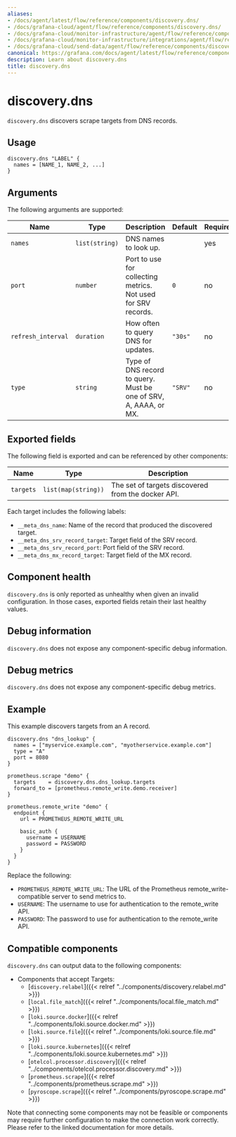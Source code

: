 ```yaml
---
aliases:
- /docs/agent/latest/flow/reference/components/discovery.dns/
- /docs/grafana-cloud/agent/flow/reference/components/discovery.dns/
- /docs/grafana-cloud/monitor-infrastructure/agent/flow/reference/components/discovery.dns/
- /docs/grafana-cloud/monitor-infrastructure/integrations/agent/flow/reference/components/discovery.dns/
- /docs/grafana-cloud/send-data/agent/flow/reference/components/discovery.dns/
canonical: https://grafana.com/docs/agent/latest/flow/reference/components/discovery.dns/
description: Learn about discovery.dns
title: discovery.dns
---
```


# discovery.dns

`discovery.dns` discovers scrape targets from DNS records.

## Usage

```river
discovery.dns "LABEL" {
  names = [NAME_1, NAME_2, ...]
}
```

## Arguments

The following arguments are supported:

Name | Type | Description | Default | Required
---- | ---- | ----------- | ------- | --------
`names` | `list(string)` | DNS names to look up. | | yes
`port` | `number` | Port to use for collecting metrics. Not used for SRV records. | `0` | no
`refresh_interval` | `duration` | How often to query DNS for updates. | `"30s"` | no
`type` | `string` | Type of DNS record to query. Must be one of SRV, A, AAAA, or MX. | `"SRV"` | no

## Exported fields

The following field is exported and can be referenced by other components:

Name | Type | Description
---- | ---- | -----------
`targets` | `list(map(string))` | The set of targets discovered from the docker API.

Each target includes the following labels:

* `__meta_dns_name`: Name of the record that produced the discovered target.
* `__meta_dns_srv_record_target`: Target field of the SRV record.
* `__meta_dns_srv_record_port`: Port field of the SRV record.
* `__meta_dns_mx_record_target`: Target field of the MX record.


## Component health

`discovery.dns` is only reported as unhealthy when given an invalid
configuration. In those cases, exported fields retain their last healthy
values.

## Debug information

`discovery.dns` does not expose any component-specific debug information.

## Debug metrics

`discovery.dns` does not expose any component-specific debug metrics.

## Example

This example discovers targets from an A record.

```river
discovery.dns "dns_lookup" {
  names = ["myservice.example.com", "myotherservice.example.com"]
  type = "A"
  port = 8080
}

prometheus.scrape "demo" {
  targets    = discovery.dns.dns_lookup.targets
  forward_to = [prometheus.remote_write.demo.receiver]
}

prometheus.remote_write "demo" {
  endpoint {
    url = PROMETHEUS_REMOTE_WRITE_URL

    basic_auth {
      username = USERNAME
      password = PASSWORD
    }
  }
}
```
Replace the following:
  - `PROMETHEUS_REMOTE_WRITE_URL`: The URL of the Prometheus remote_write-compatible server to send metrics to.
  - `USERNAME`: The username to use for authentication to the remote_write API.
  - `PASSWORD`: The password to use for authentication to the remote_write API.

<!-- START GENERATED COMPATIBLE COMPONENTS -->

## Compatible components

`discovery.dns` can output data to the following components:

- Components that accept Targets:
  - [`discovery.relabel`]({{< relref "../components/discovery.relabel.md" >}})
  - [`local.file_match`]({{< relref "../components/local.file_match.md" >}})
  - [`loki.source.docker`]({{< relref "../components/loki.source.docker.md" >}})
  - [`loki.source.file`]({{< relref "../components/loki.source.file.md" >}})
  - [`loki.source.kubernetes`]({{< relref "../components/loki.source.kubernetes.md" >}})
  - [`otelcol.processor.discovery`]({{< relref "../components/otelcol.processor.discovery.md" >}})
  - [`prometheus.scrape`]({{< relref "../components/prometheus.scrape.md" >}})
  - [`pyroscope.scrape`]({{< relref "../components/pyroscope.scrape.md" >}})

Note that connecting some components may not be feasible or components may require further configuration to make the connection work correctly. Please refer to the linked documentation for more details.

<!-- END GENERATED COMPATIBLE COMPONENTS -->
